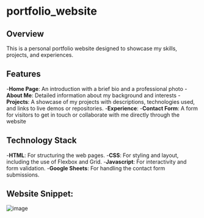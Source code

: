 # portfolio_website

## Overview
This is a personal portfolio website designed to showcase my skills, projects, and experiences. 

## Features
-**Home Page**: An introduction with a brief bio and a professional photo
-**About Me**: Detailed information about my background and interests
-**Projects**: A showcase of my projects with descriptions, technologies used, and links to live demos or repositories.
-**Experience**:
-**Contact Form**: A form for visitors to get in touch or collaborate with me directly through the website

## Technology Stack
-**HTML**: For structuring the web pages.
-**CSS**: For styling and layout, including the use of Flexbox and Grid.
-**Javascript**: For interactivity and form validation.
-**Google Sheets**: For handling the contact form submissions.

## Website Snippet:
![image](https://github.com/user-attachments/assets/170f4f8f-6b53-46b6-ba41-81082d2991f8)

